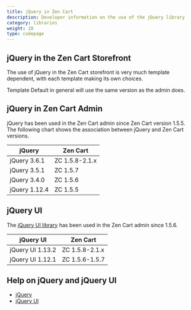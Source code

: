 ```yaml
---
title: jQuery in Zen Cart 
description: Developer information on the use of the jQuery library 
category: libraries
weight: 10
type: codepage
---
```


## jQuery in the Zen Cart Storefront 
The use of jQuery in the Zen Cart storefront is very much 
template dependent, with each template making its own choices.

Template Default in general will use the same version as the admin does. 

## jQuery in Zen Cart Admin

jQuery has been used in the Zen Cart admin since Zen Cart version 1.5.5.
The following chart shows the association between jQuery and Zen Cart versions. 

jQuery | Zen Cart 
-----------|--------------
jQuery 3.6.1 | ZC 1.5.8-2.1.x
jQuery 3.5.1 | ZC 1.5.7 
jQuery 3.4.0 | ZC 1.5.6
jQuery 1.12.4 | ZC 1.5.5

## jQuery UI

The [jQuery UI library](https://jqueryui.com/) has been used in the Zen Cart admin since 1.5.6.  

jQuery UI | Zen Cart 
-----------|--------------
jQuery UI 1.13.2 | ZC 1.5.8-2.1.x
jQuery UI 1.12.1 | ZC 1.5.6-1.5.7


## Help on jQuery and jQuery UI

- [jQuery](https://jquery.com/)
- [jQuery UI](https://jqueryui.com/)

